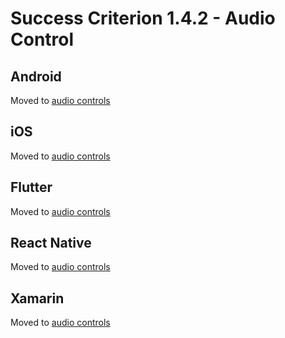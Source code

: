 # Success Criterion 1.4.2 - Audio Control

## Android

Moved to [audio controls](../media-audio-control.md)

## iOS

Moved to [audio controls](../media-audio-control.md)

## Flutter

Moved to [audio controls](../media-audio-control.md)

## React Native

Moved to [audio controls](../media-audio-control.md)

## Xamarin

Moved to [audio controls](../media-audio-control.md)
